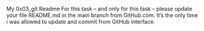 My 0x03_git Readme
For this task – and only for this task – please update your file README.md in the main branch from GitHub.com. It’s the only time i was allowed to update and commit from GitHub interface.
